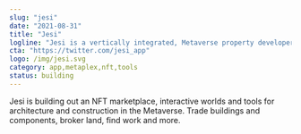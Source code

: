 ```yaml
---
slug: "jesi"
date: "2021-08-31"
title: "Jesi"
logline: "Jesi is a vertically integrated, Metaverse property developer."
cta: "https://twitter.com/jesi_app"
logo: /img/jesi.svg
category: app,metaplex,nft,tools
status: building
---
```


Jesi is building out an NFT marketplace, interactive worlds and tools for architecture and construction in the Metaverse. Trade buildings and components, broker land, find work and more. 
